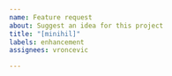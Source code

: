 ```yaml
---
name: Feature request
about: Suggest an idea for this project
title: "[minihil]"
labels: enhancement
assignees: vroncevic

---
```



